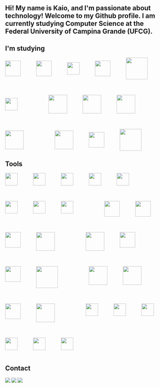 ## Hi! My name is Kaio, and I'm passionate about technology! Welcome to my Github profile. I am currently studying Computer Science at the Federal University of Campina Grande (UFCG).

## I'm studying
<div style="display: flex; flex-wrap: wrap; gap: 50px; align-items: center;">
  <img src="https://cdn.jsdelivr.net/gh/devicons/devicon/icons/html5/html5-plain-wordmark.svg" height="50" width="auto"/>
  <img src="https://cdn.jsdelivr.net/gh/devicons/devicon/icons/css3/css3-original-wordmark.svg" height="50" width="auto"/>
  <img src="https://cdn.jsdelivr.net/gh/devicons/devicon/icons/javascript/javascript-original.svg" height="40" width="auto"/>
  <img src="https://cdn.jsdelivr.net/gh/devicons/devicon/icons/react/react-original-wordmark.svg" height="50" width="auto"/>
  <img src="https://cdn.jsdelivr.net/gh/devicons/devicon/icons/nextjs/nextjs-original-wordmark.svg" height="70" width="auto"/>
  <img src="https://cdn.jsdelivr.net/gh/devicons/devicon/icons/typescript/typescript-original.svg" height="40" width="auto"/>
  <br>
  <img src="https://cdn.jsdelivr.net/gh/devicons/devicon/icons/java/java-original-wordmark.svg" height="60" width="auto"/>
  <img src="https://cdn.jsdelivr.net/gh/devicons/devicon/icons/spring/spring-original-wordmark.svg" height="60" width="auto"/>
  <img src="https://cdn.jsdelivr.net/gh/devicons/devicon/icons/nestjs/nestjs-original-wordmark.svg" height="60" width="auto"/>
  <img src="https://cdn.jsdelivr.net/gh/devicons/devicon/icons/nodejs/nodejs-original-wordmark.svg" height="60" width="auto"/>
  <br>
  <img src="https://cdn.jsdelivr.net/gh/devicons/devicon/icons/python/python-original-wordmark.svg" height="60" width="auto"/>
  <img src="https://cdn.jsdelivr.net/gh/devicons/devicon/icons/django/django-plain.svg" height="50" width="auto"/>
  <img src="https://cdn.jsdelivr.net/gh/devicons/devicon/icons/flask/flask-original-wordmark.svg" height="70" width="70"/>
</div>

## Tools
<div style="display: flex; flex-wrap: wrap; gap: 50px;">
  <img src="https://cdn.jsdelivr.net/gh/devicons/devicon/icons/visualstudio/visualstudio-original.svg" width="40" height="40"/>
  <img src="https://cdn.jsdelivr.net/gh/devicons/devicon/icons/eclipse/eclipse-original.svg" width="40" height="40"/>
  <img src="https://cdn.jsdelivr.net/gh/devicons/devicon/icons/intellij/intellij-original.svg" width="40" height="40"/>
  <img src="https://cdn.jsdelivr.net/gh/devicons/devicon/icons/pycharm/pycharm-original.svg" width="40" height="40"/>
  <img src="https://cdn.jsdelivr.net/gh/devicons/devicon/icons/vim/vim-plain.svg" width="40" height="40"/>
  <br>
  <img src="https://cdn.jsdelivr.net/gh/devicons/devicon/icons/git/git-original.svg" width="40" height="40"/>
  <img src="https://cdn.jsdelivr.net/gh/devicons/devicon/icons/postman/postman-original.svg" width="40" height="40"/>
  <img src="https://cdn.jsdelivr.net/gh/devicons/devicon/icons/insomnia/insomnia-original.svg" width="40" height="40"/>
  <br>
  <img src="https://cdn.jsdelivr.net/gh/devicons/devicon/icons/postgresql/postgresql-plain-wordmark.svg" width="50" height="50"/>
  <img src="https://cdn.jsdelivr.net/gh/devicons/devicon/icons/mysql/mysql-plain-wordmark.svg" width="50" height="50"/>
  <img src="https://cdn.jsdelivr.net/gh/devicons/devicon/icons/mongodb/mongodb-plain-wordmark.svg" width="50" height="50"/>
  <img src="https://cdn.jsdelivr.net/gh/devicons/devicon@latest/icons/sqlite/sqlite-original-wordmark.svg" width="60" height="60"/>
  <br>
  <img src="https://cdn.jsdelivr.net/gh/devicons/devicon/icons/numpy/numpy-original-wordmark.svg" width="60" height="60"/>
  <img src="https://cdn.jsdelivr.net/gh/devicons/devicon@latest/icons/pandas/pandas-line-wordmark.svg" width="50" height="50"/>
  <img src="https://cdn.jsdelivr.net/gh/devicons/devicon/icons/matplotlib/matplotlib-plain.svg" width="50" height="50"/>
  <img src="https://cdn.jsdelivr.net/gh/devicons/devicon/icons/tensorflow/tensorflow-original-wordmark.svg" width="70" height="70"/>
  <br>
  <img src="https://cdn.jsdelivr.net/gh/devicons/devicon@latest/icons/opencv/opencv-original-wordmark.svg" width="60" height="60"/>
  <img src="https://cdn.jsdelivr.net/gh/devicons/devicon@latest/icons/scikitlearn/scikitlearn-original.svg" width="60" height="60"/>
  <img src="https://cdn.jsdelivr.net/gh/devicons/devicon@latest/icons/streamlit/streamlit-plain-wordmark.svg" width="50" height="50"/>
  <img src="https://cdn.jsdelivr.net/gh/devicons/devicon@latest/icons/pytorch/pytorch-plain-wordmark.svg" width="60" height="60"/>
  <br>
  <img src="https://cdn.jsdelivr.net/gh/devicons/devicon/icons/poetry/poetry-original.svg" width="40" height="40"/>
  <img src="https://cdn.jsdelivr.net/gh/devicons/devicon@latest/icons/pypi/pypi-original-wordmark.svg" width="40" height="40"/>
  <img src="https://cdn.jsdelivr.net/gh/devicons/devicon@latest/icons/jupyter/jupyter-original-wordmark.svg" width="40" height="40"/>
  <img src="https://cdn.jsdelivr.net/gh/devicons/devicon/icons/googlecolab/googlecolab-original.svg" width="40" height="40"/>
  <img src="https://cdn.jsdelivr.net/gh/devicons/devicon/icons/npm/npm-original.svg" width="40" height="40"/>
  <img src="https://cdn.jsdelivr.net/gh/devicons/devicon/icons/powershell/powershell-original.svg" width="40" height="40"/>
</div>
<br>

## Contact
<div> 
  <a href = "mailto:kaiovitor0707@gmail.com"><img src="https://img.shields.io/badge/-Gmail-%23333?style=for-the-badge&logo=gmail&logoColor=white" target="_blank"></a>
  <a href="https://www.linkedin.com/in/kaio-vitor-programador" target="_blank"><img src="https://img.shields.io/badge/-LinkedIn-%230077B5?style=for-the-badge&logo=linkedin&logoColor=white" target="_blank"></a> 
   <a href="https://portf-lio-orcin.vercel.app" target="_blank"><img src="https://img.shields.io/badge/website-000000?style=for-the-badge&logo=About.me&logoColor=white" target="_blank"></a> 
</div>







